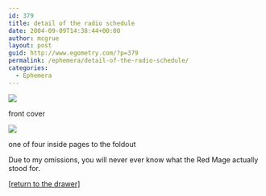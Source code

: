 ```yaml
---
id: 379
title: detail of the radio schedule
date: 2004-09-09T14:38:44+00:00
author: mcgrue
layout: post
guid: http://www.egometry.com/?p=379
permalink: /ephemera/detail-of-the-radio-schedule/
categories:
  - Ephemera
---
```

<img src=/i/2004-09/drawer/2004.09.21\_schedule\_cover.jpg style="position: relative; z-index:5000;">

front cover

<img src=/i/2004-09/drawer/2004.09.21\_schedule\_inside.jpg style="position: relative; z-index:5000;" >

one of four inside pages to the foldout

Due to my omissions, you will never ever know what the Red Mage actually stood for.

[[return to the drawer]](http://www.egometry.com/ephemera/the-contents-of-my-drawer/)